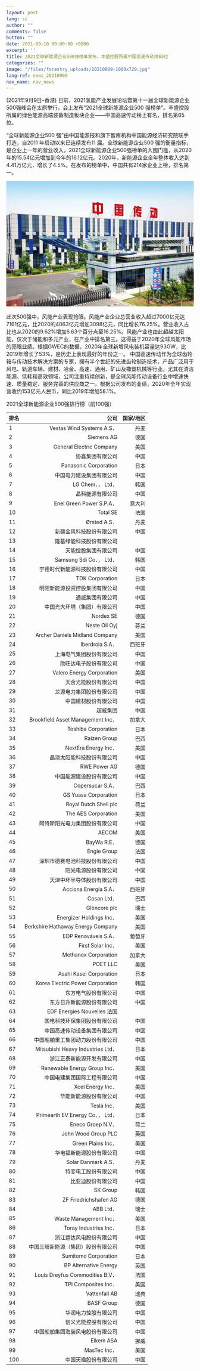 ```yaml
---
layout: post
lang: sc
author: ""
comments: false
button: ""
date: 2021-09-10 00:00:00 +0800
excerpt: ''
title: 2021全球新能源企业500强榜单发布，丰盛控股所属中国高速传动排65位
categories: ""
image: "/files/forestry_uploads/20210909-1080x720.jpg"
lang-ref: news_20210909
nav_name: nav_news
---
```


(2021年9月9日-香港) 日前，2021氢能产业发展论坛暨第十一届全球新能源企业500强峰会在太原举行，会上发布“2021全球新能源企业500 强榜单”。丰盛控股所属的绿色能源高端装备制造板块企业——中国高速传动榜上有名，排名第65位。

“全球新能源企业500 强”由中国能源报和旗下智库机构中国能源经济研究院联手打造，自2011 年启动以来已连续发布11 届。全球新能源企业500 强的衡量指标，是企业上一年的营业收入，2021全球新能源企业500强榜单的入围门槛，从2020年的15.54亿元增加到今年的16.12亿元。2020年，新能源企业全年整体收入达到4.41万亿元，增长了4.5%。在发布的榜单中，中国共有214家企业上榜，排名第一。

![](/files/forestry_uploads/20210909-1080x720.jpg)

此次500强中，风能产业表现抢眼。风能产业企业总营业收入超过7000亿元达7161亿元，比2020的4063亿元增加3098亿元，同比增长76.25%。营业收入占比也从2020的9.62%增加6.63个百分点至16.25%。风能产业也由此超越太阳能，仅次于储能和多元产业，在产业中排名第三。这得益于2020年全球风能市场的亮眼业绩。根据GWEC的数据，2020年全球新增风电装机容量达93GW，比2019年增长了53%，是历史上表现最好的年份之一。
中国高速传动作为全球齿轮箱与传动技术解决方案的专家，拥有半个世纪的先进齿轮制造技术，产品广泛用于风电、轨道车辆、建材、冶金、高速、通用、矿山及橡塑机械等行业。尤其在清洁能源、低耗和高效领域，公司注重持续创新，是全球风能传动设备行业中增速快速、质量稳定、服务完善的供应商之一。根据公司发布的业绩，2020年全年实现营收约153亿元人民币，同比2019年增加58.1%。

2021全球新能源企业500强排行榜（前100强）

| 排名 | 公司 | 国家/地区 |
|---|---:|---:|
| 1|Vestas Wind Systems A.S．| 丹麦 |
| 2|Siemens AG |德国 |
| 3|General Electric Company | 美国 |
| 4|协鑫集团有限公司 | 中国 |
| 5|Panasonic Corporation	| 日本 |
| 6|中国电力建设集团有限公司 | 中国 |
| 7|LG Chem．， Ltd．	| 韩国 |
| 8|晶科能源有限公司	| 中国 |
| 9|Enel Green Power S.P.A．| 意大利 |
| 10|Total SE	|法国|
| 11|Ørsted A.S．	|丹麦|
| 12|新疆金风科技股份有限公司	|中国|
| 13|隆基绿能科技股份有限公司	||中国|
| 14|天能控股集团有限公司	|中国|
| 15|Samsung Sdi Co．， Ltd．	|韩国|
| 16|宁德时代新能源科技股份有限公司	|中国|
| 17|TDK Corporation	|日本|
| 18|明阳新能源投资控股集团有限公司	|中国|
| 19|通威集团有限公司	|中国|
| 20|中国光大环境（集团）有限公司	|中国|
| 21|Nordex SE	|德国|
| 22|Neste Oil Oyj	|芬兰|
| 23|Archer Daniels Midland Company	|美国|
| 24|Iberdrola S.A．	|西班牙|
| 25|上海电气集团股份有限公司	|中国|
| 26|欣旺达电子股份有限公司	|中国|
| 27|Valero Energy Corporation	|美国|
| 28|天合光能股份有限公司	|中国|
| 29|龙源电力集团股份有限公司	|中国|
| 30|中国建材股份有限公司	|中国|
| 31|超威集团	|中国|
| 32|Brookfield Asset Management Inc．	|加拿大|
| 33|Toshiba Corporation	|日本|
| 34|Raízen Group	|巴西|
| 35|NextEra Energy Inc．	|美国|
| 36|晶澳太阳能科技股份有限公司	|中国|
| 37|RWE Power AG	|德国|
| 38|中国能源建设股份有限公司	|中国|
| 39|Copersucar S.A．	|巴西|
| 40|GS Yuasa Corporation	|日本|
| 41|Royal Dutch Shell plc	|荷兰|
| 42|The AES Corporation	|美国|
| 43|阿特斯阳光电力集团股份有限公司	|中国|
| 44|AECOM	|美国|
| 45|BayWa R.E．	|德国|
| 46|Engie Group	|法国|
| 47|深圳市德赛电池科技股份有限公司	|中国|
| 48|阳光电源股份有限公司	|中国|
| 49|天津中环半导体股份有限公司	|中国|
| 50|Acciona Energía S.A．	|西班牙|
| 51|Cosan Ltd．	|巴西|
| 52|Glencore plc	|瑞士|
| 53|Energizer Holdings Inc．	|美国|
| 54|Berkshire Hathaway Energy Company	|美国|
| 55|EDP Renováveis S.A．	|葡萄牙|
| 56|First Solar Inc．	|美国|
| 57|Methanex Corporation	|加拿大|
| 58|POET LLC	|美国|
| 59|Asahi Kasei Corporation	|日本|
| 60|Korea Electric Power Corporation	|韩国|
| 61|东方电气股份有限公司	|中国|
| 62|东方日升新能源股份有限公司	|中国|
| 63|EDF Energies Nouvelles	法国|
| 64|国电科技环保集团股份有限公司	|中国|
| 65|中国高速传动设备集团有限公司	|中国|
| 66|中国船舶重工集团动力股份有限公司	|中国|
| 67|Mitsubishi Heavy Industries Ltd．	|日本|
| 68|浙江正泰新能源开发有限公司	|中国|
| 69|Renewable Energy Group Inc．	|美国|
| 70|中国电建集团国际工程有限公司	|中国|
| 71|Xcel Energy Inc． 	|美国|
| 72|华能新能源股份有限公司	|中国|
| 73|Tesla Inc．	|美国|
| 74|Primearth EV Energy Co．， Ltd．	|日本|
| 75|Eneco Groep N.V．	|荷兰|
| 76|John Wood Group PLC	|英国|
| 77|Green Plains Inc．	|美国|
| 78|华电福新能源股份有限公司	|中国|
| 79|Solar Danmark A.S．	|丹麦|
| 80|特变电工股份有限公司	|中国|
| 81|比亚迪股份有限公司	|中国|
| 82|SK Group	|韩国|
| 83|ZF Friedrichshafen AG	|德国|
| 84|ABB Ltd．	|瑞士|
| 85|Waste Management Inc．	|美国|
| 86|Toray Industries Inc．	|日本|
| 87|浙江运达风电股份有限公司	|中国|
| 88|中国三峡新能源（集团）股份有限公司	|中国|
| 89|Sumitomo Corporation	|日本|
| 90|BP Alternative Energy	|英国|
| 91|Louis Dreyfus Commodities B.V．	|法国|
| 92|TPI Composites Inc．	|美国|
| 93|Vattenfall AB	|瑞典|
| 94|BASF Group	|德国|
| 95|华润电力控股有限公司	|中国|
| 96|信义光能控股有限公司	|中国|
| 97|中国船舶集团海装风电股份有限公司	|中国|
| 98|Elkem ASA	|挪威|
| 99|MasTec Inc．	|美国|
| 100|中国天楹股份有限公司	|中国|